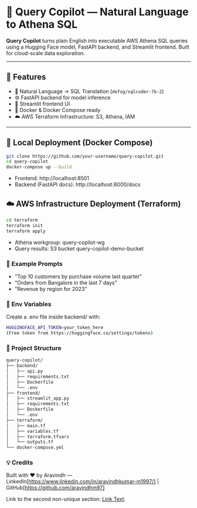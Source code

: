 # 🧠 Query Copilot — Natural Language to Athena SQL

**Query Copilot** turns plain English into executable AWS Athena SQL queries using a Hugging Face model, FastAPI backend, and Streamlit frontend. Built for cloud-scale data exploration.

---

## 🚀 Features

- 🧠 Natural Language → SQL Translation (`defog/sqlcoder-7b-2`)
- ⚙️ FastAPI backend for model inference
- 🎨 Streamlit frontend UI
- 🐳 Docker & Docker Compose ready
- ☁️ AWS Terraform Infrastructure: S3, Athena, IAM

---

## 🧪 Local Deployment (Docker Compose)

```bash
git clone https://github.com/your-username/query-copilot.git
cd query-copilot
docker-compose up --build
```

- Frontend: http://localhost:8501
- Backend (FastAPI docs): http://localhost:8000/docs

## ☁️ AWS Infrastructure Deployment (Terraform)
```bash
cd terraform
terraform init
terraform apply
```

- Athena workgroup: query-copilot-wg
- Query results: S3 bucket query-copilot-demo-bucket

### 📝 Example Prompts
- "Top 10 customers by purchase volume last quarter"
- "Orders from Bangalore in the last 7 days"
- "Revenue by region for 2023"

### 🔐 Env Variables
Create a .env file inside backend/ with:
```bash
HUGGINGFACE_API_TOKEN=your_token_here
(Free token from https://huggingface.co/settings/tokens)
```

### 📁 Project Structure
```bash
query-copilot/
├── backend/
│   ├── api.py
│   ├── requirements.txt
│   ├── Dockerfile
│   └── .env
├── frontend/
│   ├── streamlit_app.py
│   ├── requirements.txt
│   ├── Dockerfile
│   └── .env
├── terraform/
│   ├── main.tf
│   ├── variables.tf
│   ├── terraform.tfvars
│   └── outputs.tf
└── docker-compose.yml
```

### 💡 Credits
Built with ❤️ by Aravindh — LinkedIn[https://www.linkedin.com/in/aravindhkumar-m1997/] | GitHub[https://github.com/aravindhm97]

Link to the second non-unique section: [Link Text](#this-heading-is-not-unique-in-the-file-1).
